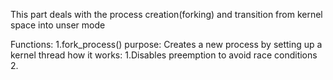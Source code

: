 This part deals with the process creation(forking) and transition from kernel space into unser mode

Functions:
1.fork_process()
purpose: Creates a new process by setting up a kernel thread
how it works: 1.Disables preemption to avoid race conditions
2.
